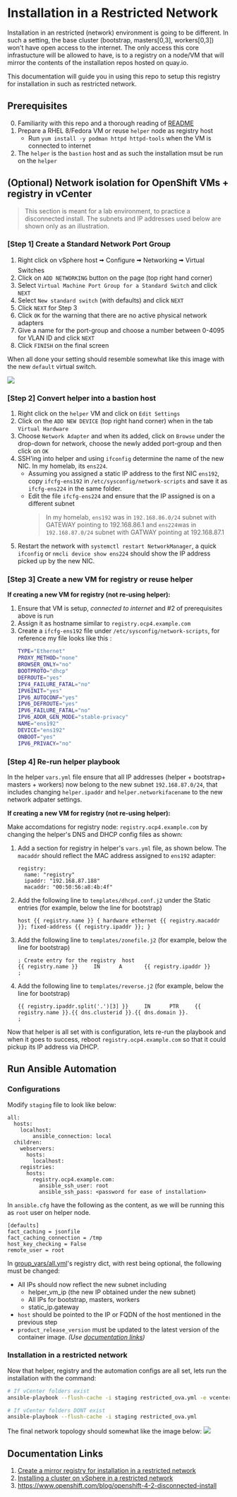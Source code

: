 # Installation in a Restricted Network 

Installation in an restricted (network) environment is going to be different. In such a setting, the base cluster (bootstrap, masters[0,3], workers[0,3]) won't have open access to the internet. The only access this core infrastucture will be allowed to have, is to a registry on a node/VM that will mirror the contents of the installation repos hosted on quay.io. 

This documentation will guide you in using this repo to setup this registry for installation in such as restricted network.

## Prerequisites
0. Familiarity with this repo and a thorough reading of [README](README.md) 
1. Prepare a RHEL 8/Fedora VM or reuse `helper` node as registry host
   * Run `yum install -y podman httpd httpd-tools` when the VM is connected to internet
2. The `helper` is the `bastion` host and as such the installation msut be run on the `helper`

## (Optional) Network isolation for OpenShift VMs + registry in vCenter
> This section is meant for a lab environment, to practice a disconnected install. The subnets and IP addresses used below are shown only as an illustration.

### [Step 1] Create a Standard Network Port Group
1. Right click on vSphere host 🠪 Configure 🠪 Networking 🠪 Virtual Switches 
2. Click on `ADD NETWORKING` button on the page (top right hand corner)
3. Select `Virtual Machine Port Group for a Standard Switch` and click `NEXT`
4. Select `New standard switch` (with defaults) and click `NEXT`
5. Click `NEXT` for Step 3 
6. Click `OK` for the warning that there are no active physical network adapters 
7. Give a name for the port-group and choose a number between 0-4095 for VLAN ID and click `NEXT`
8. Click `FINISH` on the final screen

When all done your setting should resemble somewhat like this image with the new `default` virtual switch.

[![](.images/virtual-switch.png)](.images/virtual-switch.png)

### [Step 2] Convert helper into a bastion host
1. Right click on the `helper` VM and click on `Edit Settings`
2. Click on the `ADD NEW DEVICE` (top right hand corner) when in the tab `Virtual Hardware`
3. Choose `Network Adapter` and  when its added, click on `Browse` under the drop-down for network, choose the newly added port-group and then click on `OK`
4. SSH'ing into helper and using `ifconfig` determine the name of the new NIC. In my homelab, its `ens224`. 
    * Assuming you assigned a static IP address to the first NIC `ens192`, copy `ifcfg-ens192` in `/etc/sysconfig/network-scripts` and save it as `ifcfg-ens224` in the same folder. 
    * Edit the file `ifcfg-ens224` and ensure that the IP assigned is on a different subnet
      > In my homelab, `ens192` was in `192.168.86.0/24` subnet with GATEWAY pointing to 192.168.86.1 and  `ens224`was in `192.168.87.0/24` subnet with GATWAY pointing at 192.168.87.1
5. Restart the network with `systemctl restart NetworkManager`, a quick `ifconfig` or `nmcli device show ens224` should show the IP address picked up by the new NIC. 

### [Step 3] Create a new VM for registry or reuse helper 

**If creating a new VM for registry (not re-using helper):**
1. Ensure that VM is setup, *connected to internet* and #2 of prerequisites above is run
2. Assign it as hostname similar to `registry.ocp4.example.com`
3. Create a `ifcfg-ens192` file under `/etc/sysconfig/network-scripts`, for reference my file looks like this :
   ```sh 
   TYPE="Ethernet"
   PROXY_METHOD="none"
   BROWSER_ONLY="no"
   BOOTPROTO="dhcp"
   DEFROUTE="yes"
   IPV4_FAILURE_FATAL="no"
   IPV6INIT="yes"
   IPV6_AUTOCONF="yes"
   IPV6_DEFROUTE="yes"
   IPV6_FAILURE_FATAL="no"
   IPV6_ADDR_GEN_MODE="stable-privacy"
   NAME="ens192"
   DEVICE="ens192"
   ONBOOT="yes"
   IPV6_PRIVACY="no"
   ```

### [Step 4] Re-run helper playbook

In the helper `vars.yml` file ensure that all IP addresses (helper + bootstrap+ masters + workers) now belong to the new subnet `192.168.87.0/24`, that includes changing `helper.ipaddr` and `helper.networkifacename` to the new network adpater settings. 

**If creating a new VM for registry (not re-using helper):**

Make accomdations for registry node: `registry.ocp4.example.com` by changing the helper's DNS and DHCP config files as shown:
1. Add a section for registry in helper's `vars.yml` file, as shown below. The `macaddr` should reflect the MAC address assigned to `ens192` adapter:
   ```
   registry:
     name: "registry"
     ipaddr: "192.168.87.188"
     macaddr: "00:50:56:a8:4b:4f"
   ```
2. Add the following line to `templates/dhcpd.conf.j2` under the Static entries (for example, below the line for bootstrap)
   ```
   host {{ registry.name }} { hardware ethernet {{ registry.macaddr }}; fixed-address {{ registry.ipaddr }}; }
   ```
3. Add the following line to `templates/zonefile.j2` (for example, below the line for bootstrap)
   ```
   ; Create entry for the registry  host
   {{ registry.name }}     IN      A       {{ registry.ipaddr }}
   ;
   ```
4. Add the following line to `templates/reverse.j2` (for example, below the line for bootstrap)
   ```
   {{ registry.ipaddr.split('.')[3] }}     IN      PTR     {{ registry.name }}.{{ dns.clusterid }}.{{ dns.domain }}.
   ;
   ```

Now that helper is all set with is configuration, lets re-run the playbook and when it goes to success, reboot `registry.ocp4.example.com` so that it could pickup its IP address via DHCP. 

## Run Ansible Automation

### Configurations 

Modify `staging` file to look like below:
```
all:
  hosts:
    localhost: 
        ansible_connection: local
  children:
    webservers:
      hosts:
        localhost:
    registries:
      hosts:
        registry.ocp4.example.com:
          ansible_ssh_user: root
          ansible_ssh_pass: <password for ease of installation> 
```

In `ansible.cfg` have the following as the content, as we will be running this as `root` user on helper node.
```
[defaults]
fact_caching = jsonfile
fact_caching_connection = /tmp
host_key_checking = False 
remote_user = root
```
In [group_vars/all.yml](group_vars/all.yml)'s  registry dict, with rest being optional, the following must be changed:  
   * All IPs should now reflect the new subnet including 
     * helper_vm_ip (the new IP obtained under the new subnet)
     * All IPs for bootstrap, masters, workers
     * static_ip.gateway 
   * `host` should be pointed to the IP or FQDN of the host mentioned in the previous step
   * `product_release_version` must be updated to the latest version of the container image. _(Use [documentation links](#documentation-links))_

### Installation in a restricted network 

Now that helper, registry and the automation configs are all set, lets run the installation with the command:

```sh
# If vCenter folders exist
ansible-playbook --flush-cache -i staging restricted_ova.yml -e vcenter_preqs_met=true

# If vCenter folders DONT exist
ansible-playbook --flush-cache -i staging restricted_ova.yml
```

The final network topology should somewhat like the image below:
[![](.images/virtual-switch-final.png)](.images/virtual-switch-final.png)

## Documentation Links 
1.  [Create a mirror registry for installation in a restricted network](https://docs.openshift.com/container-platform/4.3/installing/install_config/installing-restricted-networks-preparations.html)
2. [Installing a cluster on vSphere in a restricted network](https://docs.openshift.com/container-platform/4.3/installing/installing_vsphere/installing-restricted-networks-vsphere.html)
3. https://www.openshift.com/blog/openshift-4-2-disconnected-install